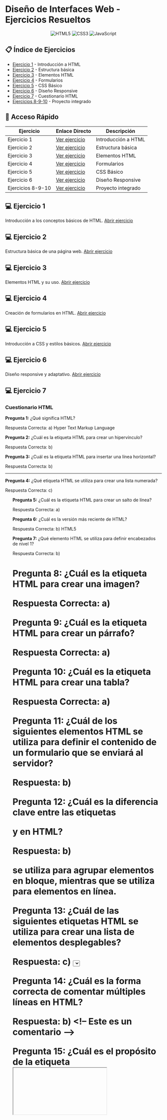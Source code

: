 # Diseño de Interfaces Web - Ejercicios Resueltos

<div align="center">
  <img src="https://img.shields.io/badge/HTML5-E34F26?style=for-the-badge&logo=html5&logoColor=white" alt="HTML5">
  <img src="https://img.shields.io/badge/CSS3-1572B6?style=for-the-badge&logo=css3&logoColor=white" alt="CSS3">
  <img src="https://img.shields.io/badge/JavaScript-F7DF1E?style=for-the-badge&logo=javascript&logoColor=black" alt="JavaScript">
</div>

## 📋 Índice de Ejercicios

- [Ejercicio 1](#ejercicio-1) - Introducción a HTML
- [Ejercicio 2](#ejercicio-2) - Estructura básica
- [Ejercicio 3](#ejercicio-3) - Elementos HTML
- [Ejercicio 4](#ejercicio-4) - Formularios
- [Ejercicio 5](#ejercicio-5) - CSS Básico
- [Ejercicio 6](#ejercicio-6) - Diseño Responsive
- [Ejercicio 7](#ejercicio-7) - Cuestionario HTML
- [Ejercicios 8-9-10](#ejercicios-8-9-10) - Proyecto integrado

## 🚀 Acceso Rápido

| Ejercicio         | Enlace Directo                             | Descripción         |
| ----------------- | ------------------------------------------ | ------------------- |
| Ejercicio 1       | [Ver ejercicio](./01.html)                 | Introducción a HTML |
| Ejercicio 2       | [Ver ejercicio](./02.html)                 | Estructura básica   |
| Ejercicio 3       | [Ver ejercicio](./03.html)                 | Elementos HTML      |
| Ejercicio 4       | [Ver ejercicio](./04.html)                 | Formularios         |
| Ejercicio 5       | [Ver ejercicio](./05.html)                 | CSS Básico          |
| Ejercicio 6       | [Ver ejercicio](./06.html)                 | Diseño Responsive   |
| Ejercicios 8-9-10 | [Ver ejercicio](./8-9-10.html/8-9-10.html) | Proyecto integrado  |

## 💻 Ejercicio 1

Introducción a los conceptos básicos de HTML. [Abrir ejercicio](./01.html)

## 💻 Ejercicio 2

Estructura básica de una página web. [Abrir ejercicio](./02.html)

## 💻 Ejercicio 3

Elementos HTML y su uso. [Abrir ejercicio](./03.html)

## 💻 Ejercicio 4

Creación de formularios en HTML. [Abrir ejercicio](./04.html)

## 💻 Ejercicio 5

Introducción a CSS y estilos básicos. [Abrir ejercicio](./05.html)

## 💻 Ejercicio 6

Diseño responsive y adaptativo. [Abrir ejercicio](./06.html)

## 💻 Ejercicio 7

### Cuestionario HTML

**Pregunta 1:** ¿Qué significa HTML?

Respuesta Correcta: a) Hyper Text Markup Language

**Pregunta 2:** ¿Cuál es la etiqueta HTML para crear un hipervínculo?

Respuesta Correcta: b) <a>

**Pregunta 3:** ¿Cuál es la etiqueta HTML para insertar una línea horizontal?

Respuesta Correcta: b) <hr>

**Pregunta 4:** ¿Qué etiqueta HTML se utiliza para crear una lista numerada?

Respuesta Correcta: c) <ol>

**Pregunta 5:** ¿Cuál es la etiqueta HTML para crear un salto de línea?

Respuesta Correcta: a) <br>

**Pregunta 6:** ¿Cuál es la versión más reciente de HTML?

Respuesta Correcta: b) HTML5

**Pregunta 7:** ¿Qué elemento HTML se utiliza para definir encabezados de nivel 1?

Respuesta Correcta: b) <h1>

**Pregunta 8:** ¿Cuál es la etiqueta HTML para crear una imagen?

Respuesta Correcta: a) <img>

**Pregunta 9:** ¿Cuál es la etiqueta HTML para crear un párrafo?

Respuesta Correcta: a) <p>

**Pregunta 10:** ¿Cuál es la etiqueta HTML para crear una tabla?

Respuesta Correcta: a) <table>

**Pregunta 11:** ¿Cuál de los siguientes elementos HTML se utiliza para definir el contenido de un formulario que se enviará al servidor?

Respuesta: b) <form>

**Pregunta 12:** ¿Cuál es la diferencia clave entre las etiquetas <div> y <span> en HTML?

Respuesta: b) <div> se utiliza para agrupar elementos en bloque, mientras que <span> se utiliza para elementos en línea.

**Pregunta 13:** ¿Cuál de las siguientes etiquetas HTML se utiliza para crear una lista de elementos desplegables?

Respuesta: c) <select>

**Pregunta 14:** ¿Cuál es la forma correcta de comentar múltiples líneas en HTML?

Respuesta: b) <!– Este es un comentario –>

**Pregunta 15:** ¿Cuál es el propósito de la etiqueta <iframe> en HTML?

Respuesta: c) Incrustar contenido externo, como otro sitio web, en una página web.

**Pregunta 16:** ¿Cuál es la función del atributo «alt» en la etiqueta <img>?

Respuesta: b) Proporciona una descripción de la imagen para usuarios con discapacidades visuales y se muestra si la imagen no se carga.

**Pregunta 17:** ¿Cuál es la etiqueta HTML para insertar un video en una página web?

Respuesta: a) <video>

**Pregunta 18:** ¿Cuál de los siguientes elementos HTML se utiliza para agrupar elementos de nivel de encabezado?

Respuesta: d) <section>

**Pregunta 19:** ¿Cuál es la etiqueta HTML para crear una línea de separación temática entre contenidos en una página?

Respuesta: c) <hr>

**Pregunta 20:** ¿Cuál de las siguientes afirmaciones sobre las etiquetas <header>, <nav>, <main>, <article>, <section>, <aside>, y <footer> en HTML5 es correcta?

Respuesta: c) Estas etiquetas son elementos semánticos utilizados para definir la estructura y el significado de una página web

## 💻 Ejercicios 8-9-10

Proyecto integrado que combina HTML, CSS y JavaScript. [Abrir ejercicio](./8-9-10.html/8-9-10.html)

---

<div align="center">
  <p>Desarrollado para el módulo de Diseño de Interfaces Web - 2º DAW</p>
  <p>© 2025-2026</p>
</div>
